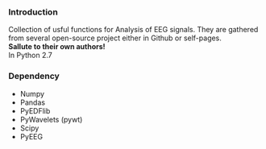 ### Introduction
Collection of usful functions for Analysis of EEG signals. They are gathered from several open-source project either in Github or self-pages.  
**Sallute to their own authors!**  
In Python 2.7

### Dependency
- Numpy
- Pandas
- PyEDFlib
- PyWavelets (pywt)
- Scipy
- PyEEG
